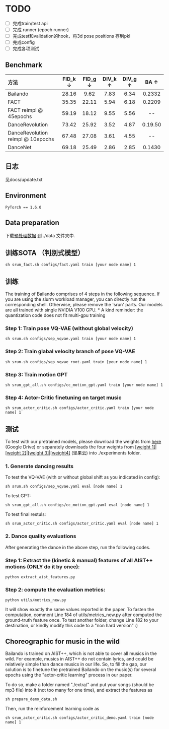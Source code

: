 
# TODO

- [ ] 完成train/test api
- [ ] 完成 runner (epoch runner)
- [ ] 完成test和validation的hook，将3d pose positions 存到pkl
- [ ] 完成config 
- [ ] 完成各项测试

## Benchmark

| 方法  | FID_k $\downarrow$ | FID_g $\downarrow$ | DIV_k $\uparrow$ | DIV_g $\uparrow$  | BA $\uparrow$ |
| :--- | :----: | :----: | :----: | :----: | :----: |
| Bailando | 28.16 | 9.62 | 7.83 | 6.34 | 0.2332 |
| FACT | 35.35 | 22.11 | 5.94 | 6.18 | 0.2209 |
| FACT reimpl @ 45epochs| 59.19 | 18.12 | 9.55 | 5.56 | -- |
| DanceRevolution | 73.42 | 25.92 | 3.52 | 4.87 | 0.19.50 |
| DanceRevolution reimpl @ 10epochs | 67.48 | 27.08 | 3.61 | 4.55 | -- |
| DanceNet | 69.18 | 25.49 | 2.86 | 2.85 | 0.1430 |


## 日志

见docs/update.txt

## Environment
````PyTorch == 1.6.0````

## Data preparation

下载[预处理数据](https://drive.google.com/file/d/1EGJeBE1fE59ByjxR_-ipwV6Dz-Cx-stT/view?usp=sharing) 到 ./data 文件夹中.

## 训练SOTA （判别式模型）

````sh srun_fact.sh configs/fact.yaml train [your node name] 1````
    

## 训练

The training of Bailando comprises of 4 steps in the following sequence. If you are using the slurm workload manager, you can directly run the corresponding shell. Otherwise, please remove the 'srun' parts. Our models are all trained with single NVIDIA V100 GPU. * A kind reminder: the quantization code does not fit multi-gpu training
<!-- If you are using the slurm workload manager, run the code as

If not, run -->

### Step 1: Train pose VQ-VAE (without global velocity)

    sh srun.sh configs/sep_vqvae.yaml train [your node name] 1

### Step 2: Train glabal velocity branch of pose VQ-VAE

    sh srun.sh configs/sep_vqvae_root.yaml train [your node name] 1

### Step 3: Train motion GPT

    sh srun_gpt_all.sh configs/cc_motion_gpt.yaml train [your node name] 1

### Step 4: Actor-Critic finetuning on target music 

    sh srun_actor_critic.sh configs/actor_critic.yaml train [your node name] 1

## 测试

To test with our pretrained models, please download the weights from [here](https://drive.google.com/file/d/1Fi0TIiBV6EQAQrBU0IOnlke2Nu4IcutC/view?usp=sharing) (Google Drive) or separately downloads the four weights from [[weight 1]](https://www.jianguoyun.com/p/DcicSkIQ6OS4CRiH8LYE)|[[weight 2]](https://www.jianguoyun.com/p/DTi-B1wQ6OS4CRjonbwEIAA)|[[weight 3]](https://www.jianguoyun.com/p/Dde220EQ6OS4CRiD8LYE)|[[weight4]](https://www.jianguoyun.com/p/DRHA80cQ6OS4CRiC8LYE) (坚果云) into ./experiments folder.

### 1. Generate dancing results

To test the VQ-VAE (with or without global shift as you indicated in config):

````sh srun.sh configs/sep_vqvae.yaml eval [node name] 1````

To test GPT:

````sh srun_gpt_all.sh configs/cc_motion_gpt.yaml eval [node name] 1````
   
To test final restuls:
    
````sh srun_actor_critic.sh configs/actor_critic.yaml eval [node name] 1````

### 2. Dance quality evaluations

After generating the dance in the above step, run the following codes.

### Step 1: Extract the (kinetic & manual) features of all AIST++ motions (ONLY do it by once):
    
````python extract_aist_features.py````


### Step 2: compute the evaluation metrics:

````python utils/metrics_new.py````

It will show exactly the same values reported in the paper. To fasten the computation, comment Line 184 of utils/metrics_new.py after computed the ground-truth feature once. To test another folder, change Line 182 to your destination, or kindly modify this code to a "non hard version" :)

## Choreographic for music in the wild

Bailando is trained on AIST++, which is not able to cover all musics in the wild. For example, musics in AIST++ do not contain lyrics, and could be relatively simple than dance musics in our life. So, to fill the gap, our solution is to finetune the pretrained Bailando on the music(s) for several epochs using the "actor-critic learning" process in our paper.  

To do so, make a folder named "./extra/" and put your songs (should be mp3 file) into it (not too many for one time), and extract the features as

````sh prepare_demo_data.sh````
    
Then, run the reinforcement learning code as

````sh srun_actor_critic.sh configs/actor_critic_demo.yaml train [node name] 1````




